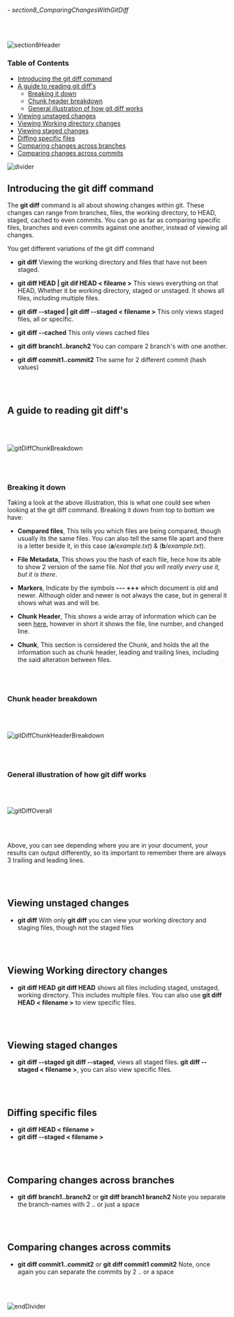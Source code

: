 ###### - section8_ComparingChangesWithGitDiff

<br>

<!-- Section Header -->

![section8Header](../src/doc/section08Header.png 'Section 8 Header')

<!-- Table of Contents  -->

### **Table of Contents**

+ [Introducing the git diff command](#introducing-the-git-diff-command)
+ [A guide to reading git diff's](#a-guide-to-reading-git-diffs)
    - [Breaking it down](#breaking-it-down)
    - [Chunk header breakdown](#chunk-header-breakdown)
    - [General illustration of how git diff works](#general-illustration-of-how-git-diff-works)
+ [Viewing unstaged changes](#viewing-unstaged-changes)
+ [Viewing Working directory changes](#viewing-working-directory-changes)
+ [Viewing staged changes](#viewing-staged-changes)
+ [Diffing specific files](#diffing-specific-files)
+ [Comparing changes across branches](#comparing-changes-across-branches)
+ [Comparing changes across commits](#comparing-changes-across-commits)

![divider](../src/doc/divider.png 'Divider')

<!-- Start od Document -->

## **Introducing the git diff command**

The **git diff** command is all about showing changes within git. These changes can range from branches, files, the working directory, to HEAD, staged, cached to even commits. You can go as far as comparing specific files, branches and even commits against one another, instead of viewing all changes.

You get different variations of the git diff command
* **git diff** 
Viewing the working directory and files that have not been staged.

* **git diff HEAD | git dif HEAD < fileame  >**
This views everything on that HEAD, Whether it be working directory, staged or unstaged. It shows all files, including multiple files.

* **git diff --staged | git diff --staged < filename  >**
This only views staged files, all or specific.

* **git diff --cached**
This only views cached files
    
* **git diff branch1..branch2**
You can compare 2 branch's with one another.
    
* **git diff commit1..commit2**
The same for 2 different commit (hash values)

<br>
<br>

## **A guide to reading git diff's**

<br>
<br>

![gitDiffChunkBreakdown](../src/gitDiffChunkBreakdown.png 'An illustration of how to read a giff chunk')

<br>
<br>

### **Breaking it down**

Taking a look at the above illustration, this is what one could see when looking at the git diff command. Breaking it down from top to bottom we have:
* **Compared files**, This tells you which files are being compared, though usually its the same files. You can also tell the same file apart and there is a letter beside it, in this case (**a**/_example.txt_) & (**b**/_example.txt_).

* **File Metadata**, This shows you the hash of each file, hece how its able to show 2 version of the same file. _Not that you will really every use it, but it is there_.
    
* **Markers**, Indicate by the symbols **---** **+++** which document is old and newer. Although older and newer is not always the case, but in general it shows what was and will be.

* **Chunk Header**, This shows a wide array of information which can be seen [here](#chunk-header-breakdown 'An illustration of the chunk header'), however in short it shows the file, line number, and changed line.

* **Chunk**, This section is considered the Chunk, and holds the all the information such as chunk header, leading and trailing lines, including the said alteration between files.

<br>
<br>

### **Chunk header breakdown**

<br>
<br>

![gitDiffChunkHeaderBreakdown](../src/gitDiffChunkHeaderBreakdown.png 'A breakdown of the chunk header')

<br>
<br>

### **General illustration of how git diff works**

<br>
<br>

![gitDiffOverall](../src/gitDiffOverall.png 'An overall illustration of how git diff works')

<br>
<br>

Above, you can see depending  where you are in your document, your results can output differently, so its important to remember there are always 3 trailing and leading lines.

<br>
<br>

## **Viewing unstaged changes**

* **git diff**
With only **git diff** you can view your working directory and staging files, though not the staged files

<br>
<br>

## **Viewing Working directory changes**

* **git diff HEAD**
**git diff HEAD** shows all files including staged, unstaged, working directory. This includes multiple files. You can also use **git diff HEAD < filename  >** to view specific files.

<br>
<br>

## **Viewing staged changes**

* **git diff --staged**
**git diff --staged**, views all staged files. **git diff --staged < filename  >**, you can also view specific files.

<br>
<br>

## **Diffing specific files**

* **git diff HEAD < filename  >**
* **git diff --staged < filename  >**

<br>
<br>

## **Comparing changes across branches**

* **git diff branch1..branch2** or **git diff branch1 branch2**
Note you separate the branch-names with 2 .. or just a space 

<br>
<br>

## **Comparing changes across commits**

* **git diff commit1..commit2** or **git diff commit1 commit2**
Note, once again you can separate the commits by 2 .. or a space

<br>
<br>

<!-- End of Document -->

![endDivider](../src/doc/endDivider.png 'End of Document')